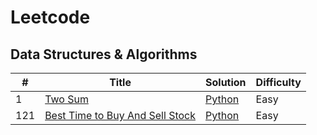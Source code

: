 # Leetcode

## Data Structures & Algorithms

| # | Title | Solution | Difficulty |
|---| ----- | -------- | ---------- |
|1|[Two Sum](https://leetcode.com/problems/two-sum/description/) | [Python](./algorithms/python/twoSum/twoSum.py)|Easy|
|121|[Best Time to Buy And Sell Stock](https://leetcode.com/problems/best-time-to-buy-and-sell-stock/) | [Python](./algorithms/python/bestTimeToBuyAndSellStock/bestTimetoBuyAndSellStock.py)|Easy|

